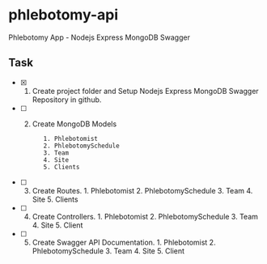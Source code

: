 # phlebotomy-api
Phlebotomy App - Nodejs Express MongoDB Swagger

## Task ##

- [x] 1. Create project folder and Setup Nodejs Express MongoDB Swagger Repository in github.

- [ ] 2. Create MongoDB Models
  
            1. Phlebotomist
            2. PhlebotomySchedule
            3. Team
            4. Site
            5. Clients

- [ ] 3. Create Routes.
            1. Phlebotomist
            2. PhlebotomySchedule
            3. Team
            4. Site
            5. Clients

- [ ] 4. Create Controllers.
            1. Phlebotomist
            2. PhlebotomySchedule
            3. Team
            4. Site
            5. Client

- [ ] 5. Create Swagger API Documentation.
            1. Phlebotomist
            2. PhlebotomySchedule
            3. Team
            4. Site
            5. Client
